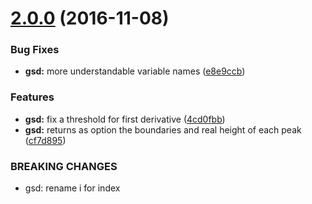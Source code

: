 <a name="2.0.0"></a>
# [2.0.0](https://github.com/mljs/global-spectral-deconvolution/compare/v1.1.6...v2.0.0) (2016-11-08)


### Bug Fixes

* **gsd:** more understandable variable names ([e8e9ccb](https://github.com/mljs/global-spectral-deconvolution/commit/e8e9ccb))


### Features

* **gsd:** fix a threshold for first derivative ([4cd0fbb](https://github.com/mljs/global-spectral-deconvolution/commit/4cd0fbb))
* **gsd:** returns as option the boundaries and real height of each peak ([cf7d895](https://github.com/mljs/global-spectral-deconvolution/commit/cf7d895))


### BREAKING CHANGES

* gsd: rename i for index



